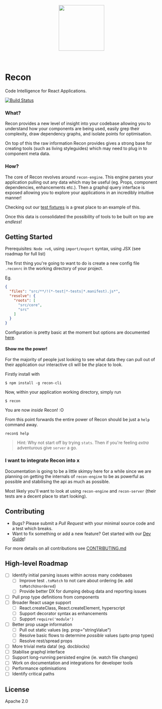 <p>&nbsp;</p>
<p align="center">
<img src="http://i.imgur.com/BRdEVYW.png" width="150px" />
</p>
<p>&nbsp;</p>

Recon
=====

Code Intelligence for React Applications.

[![Build Status](https://travis-ci.org/lystable/recon.svg?branch=master)](https://travis-ci.org/lystable/recon)

### What?

Recon provides a new level of insight into your codebase allowing you to understand
how your components are being used, easily grep their complexity, draw dependency graphs,
and isolate points for optimisation.

On top of this the raw information Recon provides gives a strong base for creating tools
(such as living styleguides) which may need to plug in to component meta data.

### How?

The core of Recon revolves around `recon-engine`. This engine parses your application pulling out
any data which may be useful (eg. Props, component dependencies, enhancements etc.). Then a
graphql query interface is exposed allowing you to explore your applications in an incredibly
intuitive manner!

Checking out our [test fixtures](./packages/recon-engine/src/engine/__fixtures__/) is a
great place to an example of this.

Once this data is consolidated the possibility of tools to be built on top are *endless*!

Getting Started
---------------

Prerequisites: `Node >v6`, using `import/export` syntax, using JSX (see roadmap for full list)

The first thing you're going to want to do is create a new config file `.reconrc` in the working directory
of your project.

Eg.

```json
{
  "files": "src/**/!(*-test|*-tests|*.manifest).js*",
  "resolve": {
    "roots": [
      "src/core",
      "src"
    ]
  }
}
```

Configuration is pretty basic at the moment but options are documented
[here](./packages/recon-config/README.md).

#### Show me the power!

For the majority of people just looking to see what data they can pull out of their application
our interactive cli will be *the* place to look.

Firstly install with

```
$ npm install -g recon-cli
```

Now, within your application working directory, simply run

```
$ recon
```

You are now *inside* Recon! :O

From this point forwards the entire power of Recon should be just a `help` command away.

```
recon$ help
```

> Hint: Why not start off by trying `stats`. Then if you're feeling *extra* adventurous give `server` a go.

### I want to integrate Recon into x

Documentation is going to be a little skimpy here for a while since we are planning on getting
the internals of `recon-engine` to be as powerful as possible and stabilising the api as much as
possible.

Most likely you'll want to look at using `recon-engine` and `recon-server` (their tests are a decent
place to start looking).

Contributing
------------

- Bugs? Please submit a *Pull Request* with your minimal source code and a test which breaks.
- Want to fix something or add a new feature? Get started with our [Dev Guide](./docs/dev-guide.md)!

For more details on all contributions see [CONTRIBUTING.md](./CONTRIBUTING.md)

High-level Roadmap
------------------

- [ ] Identify initial parsing issues within across many codebases
  - [ ] Improve test `.toMatch` to not care about ordering (ie. add `toMatchUnordered`)
  - [ ] Provide better DX for dumping debug data and reporting issues
- [ ] Pull prop type definitions from components
- [ ] Broader React usage support
  - [ ] React.createClass, React.createElement, hyperscript
  - [ ] Support decorator syntax as enhancements
  - [ ] Support `require('module')`
- [ ] Better prop usage information
  - [ ] Pull out static values (eg. prop="stringValue")
  - [ ] Resolve basic flows to determine *possible* values (upto prop types)
  - [ ] Resolve rest/spread props
- [ ] More trivial meta data! (eg. docblocks)
- [ ] Stabilise graphql interface
- [ ] Support long-running persisted engine (ie. watch file changes)
- [ ] Work on documentation and integrations for developer tools
- [ ] Performance optimisations
- [ ] Identify critical paths

License
-------

Apache 2.0
